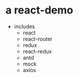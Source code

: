 # a react-demo 
- includes
	- react
	- react-router
	- redux
	- react-redux
	- antd
	- mock
	- axios

